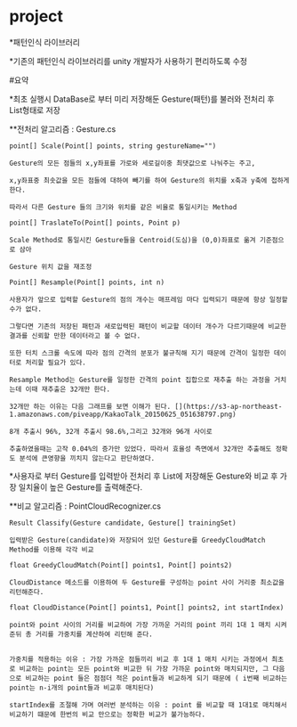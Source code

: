 ﻿# project
*패턴인식 라이브러리

*기존의 패턴인식 라이브러리를 unity 개발자가 사용하기 편리하도록 수정

#요약

*최초 실행시 DataBase로 부터 미리 저장해둔 Gesture(패턴)를 불러와 전처리 후 List형태로 저장

**전처리 알고리즘 : Gesture.cs

	point[] Scale(Point[] points, string gestureName="")

	Gesture의 모든 점들의 x,y좌표를 가로와 세로길이중 최댓값으로 나눠주는 주고,

	x,y좌표중 최솟값을 모든 점들에 대하여 빼기를 하여 Gesture의 위치를 x축과 y축에 접하게 한다.
	
	따라서 다른 Gesture 들의 크기와 위치를 같은 비율로 통일시키는 Method

	point[] TraslateTo(Point[] points, Point p)
	
	Scale Method로 통일시킨 Gesture들을 Centroid(도심)을 (0,0)좌표로 옮겨 기준점으로 삼아
	
	Gesture 위치 값을 재조정

	Point[] Resample(Point[] points, int n)

	사용자가 앞으로 입력할 Gesture의 점의 개수는 매프레임 마다 입력되기 때문에 항상 일정할 수가 없다.

	그렇다면 기존의 저장된 패턴과 새로입력된 패턴이 비교할 데이터 개수가 다르기때문에 비교한 결과를 신뢰할 만한 데이터라고 볼 수 없다.
	
	또한 터치 스크롤 속도에 따라 점의 간격의 분포가 불규칙해 지기 때문에 간격이 일정한 데이터로 처리할 필요가 있다.

	Resample Method는 Gesture를 일정한 간격의 point 집합으로 재추출 하는 과정을 거치는데 이때 재추출은 32개만 한다.

	32개만 하는 이유는 다음 그래프를 보면 이해가 된다. [](https://s3-ap-northeast-1.amazonaws.com/piveapp/KakaoTalk_20150625_051638797.png)
	
	8개 추출시 96%, 32개 추출시 98.6%,그리고 32개와 96개 사이로

	추출하였을때는 고작 0.04%의 증가만 있었다. 따라서 효율성 측면에서 32개만 추출해도 정확도 분석에 큰영향을 끼치지 않는다고 판단하였다.


*사용자로 부터 Gesture를 입력받아 전처리 후 List에 저장해둔 Gesture와 비교 후 가장 일치율이 높은 Gesture를 출력해준다.

**비교 알고리즘 : PointCloudRecognizer.cs

	Result Classify(Gesture candidate, Gesture[] trainingSet)

	입력받은 Gesture(candidate)와 저장되어 있던 Gesture를 GreedyCloudMatch Method를 이용해 각각 비교

	float GreedyCloudMatch(Point[] points1, Point[] points2)

	CloudDistance 메소드를 이용하여 두 Gesture를 구성하는 point 사이 거리중 최소값을 리턴해준다.

	float CloudDistance(Point[] points1, Point[] points2, int startIndex)

	point와 point 사이의 거리를 비교하여 가장 가까운 거리의 point 끼리 1대 1 매치 시켜준뒤 총 거리를 가중치를 계산하여 리턴해 준다.


	가중치를 적용하는 이유 : 가장 가까운 점들끼리 비교 후 1대 1 매치 시키는 과정에서 최초로 비교하는 point는 모든 point와 비교한 뒤 가장 가까운 point와 매치되지만, 그 다음으로 비교하는 point 들은 점점더 적은 point들과 비교하게 되기 때문에 ( i번째 비교하는 point는 n-i개의 point들과 비교후 매치된다)

	startIndex를 조절해 가며 여러번 분석하는 이유 : point 를 비교할 때 1대1로 매치해서 비교하기 떄문에 한번의 비교 만으로는 정확한 비교가 불가능하다.
